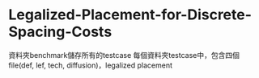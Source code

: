 # Legalized-Placement-for-Discrete-Spacing-Costs
資料夾benchmark儲存所有的testcase
每個資料夾testcase中，包含四個file(def, lef, tech, diffusion)，legalized placement